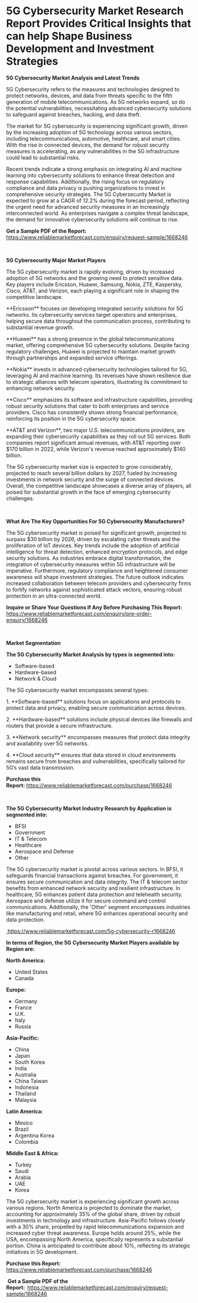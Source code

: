 <p><h1>5G Cybersecurity Market Research Report Provides Critical Insights that can help Shape Business Development and Investment Strategies</h1></p><p><strong>5G Cybersecurity Market Analysis and Latest Trends</strong></p>
<p><p>5G Cybersecurity refers to the measures and technologies designed to protect networks, devices, and data from threats specific to the fifth generation of mobile telecommunications. As 5G networks expand, so do the potential vulnerabilities, necessitating advanced cybersecurity solutions to safeguard against breaches, hacking, and data theft. </p><p>The market for 5G cybersecurity is experiencing significant growth, driven by the increasing adoption of 5G technology across various sectors, including telecommunications, automotive, healthcare, and smart cities. With the rise in connected devices, the demand for robust security measures is accelerating, as any vulnerabilities in the 5G infrastructure could lead to substantial risks.</p><p>Recent trends indicate a strong emphasis on integrating AI and machine learning into cybersecurity solutions to enhance threat detection and response capabilities. Additionally, the rising focus on regulatory compliance and data privacy is pushing organizations to invest in comprehensive security strategies. The 5G Cybersecurity Market is expected to grow at a CAGR of 12.2% during the forecast period, reflecting the urgent need for advanced security measures in an increasingly interconnected world. As enterprises navigate a complex threat landscape, the demand for innovative cybersecurity solutions will continue to rise.</p></p>
<p><strong>Get a Sample PDF of the Report:&nbsp;</strong> <a href="https://www.reliablemarketforecast.com/enquiry/request-sample/1668246?utm_campaign=3734&utm_medium=2&utm_source=Github&utm_content=ia&utm_term=17042025&utm_id=5g-cybersecurity">https://www.reliablemarketforecast.com/enquiry/request-sample/1668246</a></p>
<p>&nbsp;</p>
<p><strong>5G Cybersecurity Major Market Players</strong></p>
<p><p>The 5G cybersecurity market is rapidly evolving, driven by increased adoption of 5G networks and the growing need to protect sensitive data. Key players include Ericsson, Huawei, Samsung, Nokia, ZTE, Kaspersky, Cisco, AT&T, and Verizon, each playing a significant role in shaping the competitive landscape.</p><p>**Ericsson** focuses on developing integrated security solutions for 5G networks. Its cybersecurity services target operators and enterprises, helping secure data throughout the communication process, contributing to substantial revenue growth.</p><p>**Huawei** has a strong presence in the global telecommunications market, offering comprehensive 5G cybersecurity solutions. Despite facing regulatory challenges, Huawei is projected to maintain market growth through partnerships and expanded service offerings. </p><p>**Nokia** invests in advanced cybersecurity technologies tailored for 5G, leveraging AI and machine learning. Its revenues have shown resilience due to strategic alliances with telecom operators, illustrating its commitment to enhancing network security.</p><p>**Cisco** emphasizes its software and infrastructure capabilities, providing robust security solutions that cater to both enterprises and service providers. Cisco has consistently shown strong financial performance, reinforcing its position in the 5G cybersecurity space.</p><p>**AT&T and Verizon**, two major U.S. telecommunications providers, are expanding their cybersecurity capabilities as they roll out 5G services. Both companies report significant annual revenues, with AT&T reporting over $170 billion in 2022, while Verizon's revenue reached approximately $140 billion. </p><p>The 5G cybersecurity market size is expected to grow considerably, projected to reach several billion dollars by 2027, fueled by increasing investments in network security and the surge of connected devices. Overall, the competitive landscape showcases a diverse array of players, all poised for substantial growth in the face of emerging cybersecurity challenges.</p></p>
<p>&nbsp;</p>
<p><strong>What Are The Key Opportunities For 5G Cybersecurity Manufacturers?</strong></p>
<p><p>The 5G cybersecurity market is poised for significant growth, projected to surpass $30 billion by 2026, driven by escalating cyber threats and the proliferation of IoT devices. Key trends include the adoption of artificial intelligence for threat detection, enhanced encryption protocols, and edge security solutions. As industries embrace digital transformation, the integration of cybersecurity measures within 5G infrastructure will be imperative. Furthermore, regulatory compliance and heightened consumer awareness will shape investment strategies. The future outlook indicates increased collaboration between telecom providers and cybersecurity firms to fortify networks against sophisticated attack vectors, ensuring robust protection in an ultra-connected world.</p></p>
<p><strong>Inquire or Share Your Questions If Any Before Purchasing This Report:</strong> <a href="https://www.reliablemarketforecast.com/enquiry/pre-order-enquiry/1668246?utm_campaign=3734&utm_medium=2&utm_source=Github&utm_content=ia&utm_term=17042025&utm_id=5g-cybersecurity">https://www.reliablemarketforecast.com/enquiry/pre-order-enquiry/1668246</a></p>
<p>&nbsp;</p>
<p><strong>Market Segmentation</strong></p>
<p><strong>The 5G Cybersecurity Market Analysis by types is segmented into:</strong></p>
<p><ul><li>Software-based</li><li>Hardware-based</li><li>Network & Cloud</li></ul></p>
<p><p>The 5G cybersecurity market encompasses several types: </p><p>1. **Software-based** solutions focus on applications and protocols to protect data and privacy, enabling secure communication across devices. </p><p>2. **Hardware-based** solutions include physical devices like firewalls and routers that provide a secure infrastructure. </p><p>3. **Network security** encompasses measures that protect data integrity and availability over 5G networks. </p><p>4. **Cloud security** ensures that data stored in cloud environments remains secure from breaches and vulnerabilities, specifically tailored for 5G’s vast data transmission.</p></p>
<p><strong>Purchase this Report:&nbsp;</strong><a href="https://www.reliablemarketforecast.com/purchase/1668246?utm_campaign=3734&utm_medium=2&utm_source=Github&utm_content=ia&utm_term=17042025&utm_id=5g-cybersecurity">https://www.reliablemarketforecast.com/purchase/1668246</a></p>
<p>&nbsp;</p>
<p><strong>The 5G Cybersecurity Market Industry Research by Application is segmented into:</strong></p>
<p><ul><li>BFSI</li><li>Government</li><li>IT & Telecom</li><li>Healthcare</li><li>Aerospace and Defense</li><li>Other</li></ul></p>
<p><p>The 5G cybersecurity market is pivotal across various sectors. In BFSI, it safeguards financial transactions against breaches. For government, it ensures secure communication and data integrity. The IT & telecom sector benefits from enhanced network security and resilient infrastructure. In healthcare, 5G enhances patient data protection and telehealth security. Aerospace and defense utilize it for secure command and control communications. Additionally, the 'Other' segment encompasses industries like manufacturing and retail, where 5G enhances operational security and data protection.</p></p>
<p><a href="https://www.reliablemarketforecast.com/5g-cybersecurity-r1668246?utm_campaign=3734&utm_medium=2&utm_source=Github&utm_content=ia&utm_term=17042025&utm_id=5g-cybersecurity">&nbsp;https://www.reliablemarketforecast.com/5g-cybersecurity-r1668246</a></p>
<p><strong>In terms of Region, the 5G Cybersecurity Market Players available by Region are:</strong></p>
<p>
    <p> <strong> North America: </strong>
        <ul>
            <li>United States</li>
            <li>Canada</li>
        </ul>
        </p> 
    <p> <strong> Europe: </strong>
        <ul>
            <li>Germany</li>
            <li>France</li>
            <li>U.K.</li>
            <li>Italy</li>
            <li>Russia</li>
        </ul>
        </p> 
    <p> <strong> Asia-Pacific: </strong>
        <ul>
            <li>China</li>
            <li>Japan</li>
            <li>South Korea</li>
            <li>India</li>
            <li>Australia</li>
            <li>China Taiwan</li>
            <li>Indonesia</li>
            <li>Thailand</li>
            <li>Malaysia</li>
        </ul>
        </p> 
    <p> <strong> Latin America: </strong>
        <ul>
            <li>Mexico</li>
            <li>Brazil</li>
            <li>Argentina Korea</li>
            <li>Colombia</li>
        </ul>
        </p> 
    <p> <strong> Middle East & Africa: </strong>
        <ul>
            <li>Turkey</li>
            <li>Saudi</li>
            <li>Arabia</li>
            <li>UAE</li>
            <li>Korea</li>
        </ul>
    </p>
    </p>
<p><p>The 5G cybersecurity market is experiencing significant growth across various regions. North America is projected to dominate the market, accounting for approximately 35% of the global share, driven by robust investments in technology and infrastructure. Asia-Pacific follows closely with a 30% share, propelled by rapid telecommunications expansion and increased cyber threat awareness. Europe holds around 25%, while the USA, encompassing North America, specifically represents a substantial portion. China is anticipated to contribute about 10%, reflecting its strategic initiatives in 5G development.</p></p>
<p><strong>Purchase this Report: </strong><a href="https://www.reliablemarketforecast.com/purchase/1668246?utm_campaign=3734&utm_medium=2&utm_source=Github&utm_content=ia&utm_term=17042025&utm_id=5g-cybersecurity">https://www.reliablemarketforecast.com/purchase/1668246</a></p>
<p>&nbsp;<strong>Get a Sample PDF of the Report:&nbsp;&nbsp;</strong><a href="https://www.reliablemarketforecast.com/enquiry/request-sample/1668246?utm_campaign=3734&utm_medium=2&utm_source=Github&utm_content=ia&utm_term=17042025&utm_id=5g-cybersecurity">https://www.reliablemarketforecast.com/enquiry/request-sample/1668246</a></p>
<p><strong></strong></p>
<p><p></p><p></p><p></p></p>